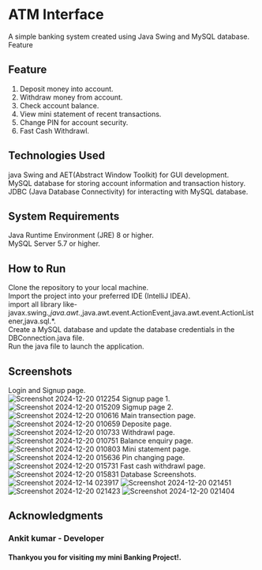 # ATM Interface
A simple banking system created using Java Swing and MySQL database.
Feature
## Feature
1. Deposit money into account.
2. Withdraw money from account.
3. Check account balance.
4. View mini statement of recent transactions.
5. Change PIN for account security.
6.  Fast Cash Withdrawl.
## Technologies Used
 java Swing and AET(Abstract Window Toolkit) for GUI development.  
 MySQL database for storing account information and transaction history.  
 JDBC (Java Database Connectivity) for interacting with MySQL database.
 ## System Requirements
 Java Runtime Environment (JRE) 8 or higher.  
 MySQL Server 5.7 or higher.  
 ## How to Run
 Clone the repository to your local machine.  
 Import the project into your preferred IDE (IntelliJ IDEA).  
 import all library like- javax.swing.*,java.awt.*,java.awt.event.ActionEvent,java.awt.event.ActionListener,java.sql.*.  
 Create a MySQL database and update the database credentials in the DBConnection.java file.  
 Run the java file to launch the application.  
 ## Screenshots
 Login and Signup page.  
 ![Screenshot 2024-12-20 012254](https://github.com/user-attachments/assets/68d80ab5-e8b7-4cd8-9d59-dd349ae51821)
 Signup page 1.  
![Screenshot 2024-12-20 015209](https://github.com/user-attachments/assets/bd29127d-5e04-4bba-a5dc-866757d50e20)
Sigmup page 2.  
![Screenshot 2024-12-20 010616](https://github.com/user-attachments/assets/171f8cf7-0435-4b61-b33e-c4a45078f06c)
Main transection page.  
![Screenshot 2024-12-20 010659](https://github.com/user-attachments/assets/423f1eea-7a9a-4f83-9c3a-1dd3e0bed02f)
Deposite page.  
![Screenshot 2024-12-20 010733](https://github.com/user-attachments/assets/ae2b7642-5c64-4b89-9c5c-dcc507fba470)
Withdrawl page.  
![Screenshot 2024-12-20 010751](https://github.com/user-attachments/assets/583a6003-f99b-4eef-8463-328531f58842)
Balance enquiry page.
![Screenshot 2024-12-20 010803](https://github.com/user-attachments/assets/c10f4bda-2b20-49c0-81ce-b5aeeb55b8f8)
Mini statement page.  
![Screenshot 2024-12-20 015636](https://github.com/user-attachments/assets/a79602cf-ff64-4387-b015-ab96b7ae7b5b)
Pin changing page.  
![Screenshot 2024-12-20 015731](https://github.com/user-attachments/assets/0559e949-267d-4028-a357-a04d9dae9d77)
Fast cash withdrawl page.  
![Screenshot 2024-12-20 015831](https://github.com/user-attachments/assets/451cfd8d-dd94-4c94-ad31-336384f159fc)
Database Screenshots.
![Screenshot 2024-12-14 023917](https://github.com/user-attachments/assets/4ee0c5e3-b662-460b-a040-562b4e512fb6)
![Screenshot 2024-12-20 021451](https://github.com/user-attachments/assets/e69c75ea-cf0b-4e19-a0dd-ad9082f88b80)
![Screenshot 2024-12-20 021423](https://github.com/user-attachments/assets/47871e15-f3bd-4a22-ba8b-65417c165d1a)
![Screenshot 2024-12-20 021404](https://github.com/user-attachments/assets/37814e22-43e8-4ab0-812d-30f4d8005009)

## Acknowledgments
### Ankit kumar - Developer  
#### Thankyou you for visiting my mini Banking Project!. 


   





